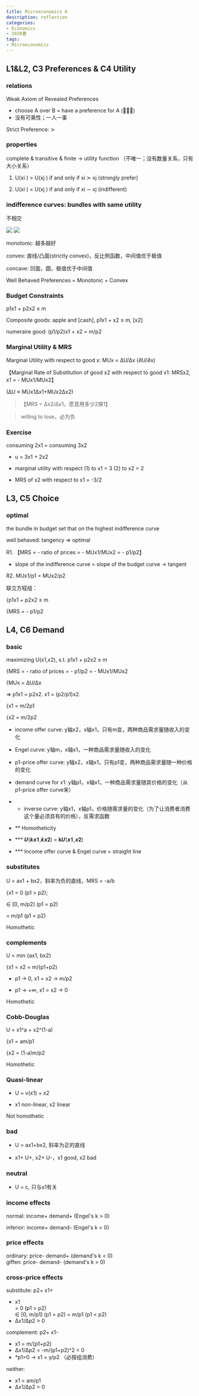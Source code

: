 ```yaml
---
title: Microeconomics A
description: reflection
categories: 
- Economics
- 2020春
tags:
- Microeconomics
---
```


## L1&L2, C3 Preferences & C4 Utility

### relations

Weak Axiom of Revealed Preferences
* choose A over B = have a preference for A (􏰀􏰀≿)
* 没有可乘性；一人一事
		
Strict Preference: ≻    

### properties
complete & transitive & finite -> utility function （不唯一；没有数量关系，只有大小关系）

1. U(xi ) > U(xj ) if and only if xi ≻ xj (strongly prefer)

2. U(xi ) = U(xj ) if and only if xi ∼ xj (indifferent)    

### indifference curves: bundles with same utility

不相交

![](https://wx3.sinaimg.cn/mw1024/9296b5a5gy1gfltgjd45gj20u012rjzh.jpg)
![](https://wx3.sinaimg.in/mw690/9296b5a5gy1gfltgjuchwj20u012r46y.jpg)


monotonic: 越多越好

convex: 直线/凸面(strictly convex)，反比例函数，中间值优于极值

concave: 凹面，圆，极值优于中间值

Well Behaved Preferences = Monotonic + Convex    

### Budget Constraints

p1x1 + p2x2 ≤ m

Composite goods: apple and [cash], p1x1 + x2 ≤ m, [x2]

numeraire good: (p1/p2)x1 + x2 = m/p2

### Marginal Utility & MRS

Marginal Utility with respect to good x: MUx = ∆U/∆x (∂U/∂x)

【Marginal Rate of Substitution of good x2 with respect to good x1: MRSx2, x1 = - MUx1/MUx2】

(∆U ≈ MUx1∆x1+MUx2∆x2)

> 【MRS = ∆x2/∆x1，愿意用多少2换1】

> willing to lose，必为负


### Exercise

consuming 2x1 = consuming 3x2

* u = 3x1 + 2x2

* marginal utility with respect (1) to x1 = 3 (2) to x2 = 2

* MRS of x2 with respect to x1 = -3/2

## L3, C5 Choice
### optimal

the bundle in budget set that on the highest indifference curve

well behaved: tangency => optimal

R1. 【MRS = - ratio of prices = - MUx1/MUx2 = - p1/p2】  

* slope of the indifference curve = slope of the budget curve -> tangent

R2. MUx1/p1 = MUx2/p2

联立方程组：

{p1x1 + p2x2 ≤ m

{MRS = - p1/p2    
  
  

## L4, C6 Demand

### basic

maximizing U(x1,x2), s.t. p1x1 + p2x2 ≤ m

{MRS = - ratio of prices = - p1/p2 = - MUx1/MUx2

{MUx = ∆U/∆x

=> p1x1 = p2x2. x1 = (p2/p1)x2.

{x1 = m/2p1

{x2 = m/2p2

* income offer curve: y轴x2，x轴x1，只有m变，两种商品需求量随收入的变化

* Engel curve: y轴m，x轴x1，一种商品需求量随收入的变化

* p1-price offer curve: y轴x2，x轴x1，只有p1变，两种商品需求量随一种价格的变化

* demand curve for x1: y轴p1，x轴x1，一种商品需求量随其价格的变化（从p1-price offer curve来）

* * inverse curve: y轴x1，x轴p1，价格随需求量的变化（为了让消费者消费这个量必须具有的价格），反需求函数

* ** Homotheticity

* *** 𝑼(𝒌𝒙𝟏,𝒌𝒙𝟐) = 𝐤𝑼(𝒙𝟏,𝒙𝟐)

* *** Income offer curve & Engel curve = straight line
    
### substitutes

U = ax1 + bx2，斜率为负的直线，MRS = -a/b

{x1 
= 0 (p1 > p2);

∈ [0, m/p2] (p1 = p2)

= m/p1 (p1 < p2)

Homothetic

### complements

U = min {ax1, bx2}

{x1 = x2 = m/(p1+p2)

* p1 → 0, x1 = x2 → m/p2

* p1 → +∞, x1 = x2 → 0

Homothetic

### Cobb-Douglas

U = x1^a + x2^(1-a)

{x1 = am/p1

{x2 = (1-a)m/p2

Homothetic


### Quasi-linear

* U = v(x1) + x2

* x1 non-linear, x2 linear

Not homothetic

### bad

* U = ax1+bx2, 斜率为正的直线

* x1+ U+, x2+ U-，x1 good, x2 bad

### neutral

* U = c, 只与x1有关

### income effects

normal: income+ demand+ (Engel's k > 0)

inferior: income+ demand- (Engel's k < 0)

### price effects  
ordinary: price- demand+ (demand's k < 0)  
giffen: price- demand- (demand's k > 0)    
### cross-price effects  
substitute: p2+ x1+  
* x1  
= 0 (p1 > p2)  
∈ [0, m/p1] (p1 = p2) 
= m/p1 (p1 < p2)  
* ∆x1/∆p2 > 0


complement: p2+ x1-  
* x1 = m/(p1+p2)  
* ∆x1/∆p2 = -m/(p1+p2)^2 < 0  
* *p1=0 -> x1 = y/p2 （必按组消费）

neither:  
* x1 = am/p1  
* ∆x1/∆p2 = 0  
